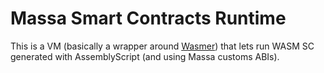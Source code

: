 # Massa Smart Contracts Runtime

This is a VM (basically a wrapper around [Wasmer](https://wasmer.io/)) that lets run WASM SC generated with AssemblyScript (and using Massa customs ABIs).
